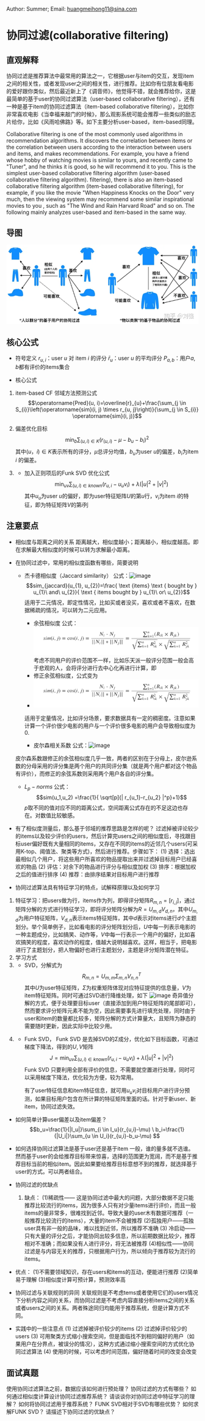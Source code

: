 Author: Summer;     Email: huangmeihong11@sina.com
# 协同过滤(collaborative filtering)
## 直观解释
协同过滤是推荐算法中最常用的算法之一，它根据user与item的交互，发现item之间的相关性，或者发现user之间的相关性，进行推荐。比如你有位朋友看电影的爱好跟你类似，然后最近新上了《调音师》，他觉得不错，就会推荐给你，这是最简单的基于user的协同过滤算法（user-based collaboratIve filtering），还有一种是基于item的协同过滤算法（item-based collaborative filtering），比如你非常喜欢电影《当幸福来敲门的时候》，那么观影系统可能会推荐一些类似的励志片给你，比如《风雨哈佛路》等。如下主要分析user-based，item-based同理。

Collaborative filtering is one of the most commonly used algorithms in recommendation algorithms. It discovers the correlation between items or the correlation between users according to the interaction between users and items, and makes recommendations. For example, you have a friend whose hobby of watching movies is similar to yours, and recently came to "Tuner", and he thinks it is good, so he will recommend it to you. This is the simplest user-based collaborative filtering algorithm (user-based collaborative filtering algorithm). filtering), there is also an item-based collaborative filtering algorithm (item-based collaborative filtering), for example, if you like the movie "When Happiness Knocks on the Door" very much, then the viewing system may recommend some similar inspirational movies to you , such as "The Wind and Rain Harvard Road" and so on. The following mainly analyzes user-based and item-based in the same way.
## 导图
![image](https://github.com/janelee86/daily-interview/blob/master/AI%E7%AE%97%E6%B3%95/%E6%8E%A8%E8%8D%90/%E5%8D%8F%E5%90%8C%E8%BF%87%E6%BB%A4%E5%9B%BE%E7%89%87/%E5%8D%8F%E5%90%8C%E8%BF%87%E6%BB%A4.png)
## 核心公式
* 符号定义
$r_{u,i}$：user $u$ 对 item $i$ 的评分
$\bar{r}_{u}$：user $u$ 的平均评分
$P_{a,b}$：用户$a,b$都有评价的items集合

* 核心公式
1. item-based CF 邻域方法预测公式
$$\operatorname{Pred}(u, i)=\overline{r}_{u}+\frac{\sum_{j \in S_{i}}\left(\operatorname{sim}(i, j) \times r_{u, j}\right)}{\sum_{j \in S_{i}} \operatorname{sim}(i, j)}$$

1. 偏差优化目标
$$\min _{b} \sum_{(u, i) \in K}\left(r_{(u, i)}-\mu-b_{u}-b_{i}\right)^{2}$$
其中$(u，i) \in K$表示所有的评分，$\mu$总评分均值，$b_u$为user $u$的偏差，$b_i$为item $i$ 的偏差。

1. - 加入正则项后的Funk SVD 优化公式
$$\min _{u v} \sum_{(u, i) \in k n o w n}\left(r_{u,i}-u_{u} v_{i}\right)+\lambda\left(|u|^{2}+|v|^{2}\right)$$
其中$u_u$为user $u$的偏好，即为user特征矩阵$U$的第$u$行，$v_i$为item $i$的特征，即为特征矩阵$V$的第$i$列
## 注意要点
* 相似度与距离之间的关系
	距离越大，相似度越小；距离越小，相似度越高。即在求解最大相似度的时候可以转为求解最小距离。

* 在协同过滤中，常用的相似度函数有哪些，简要说明
  * 杰卡德相似度（Jaccard similarity）
  公式：![image]()
  $$sim_{jaccard}(u_{1}, u_{2})=\frac{ \text {items} \text { bought by } u_{1}\  and\  u_{2}}{ \text { items  bought by  } u_{1}\  or\  u_{2}}$$
  适用于二元情况，即定性情况，比如买或者没买，喜欢或者不喜欢，在数据稀疏的情况，可以转为二元应用。
    * 余弦相似度
   公式：![image](https://github.com/janelee86/daily-interview/blob/master/AI%E7%AE%97%E6%B3%95/%E5%8D%8F%E5%90%8C%E8%BF%87%E6%BB%A4%E5%9B%BE%E7%89%87/%E4%BD%99%E5%BC%A6%E7%9B%B8%E4%BC%BC%E5%BA%A6.png)
   考虑不同用户的评价范围不一样，比如乐天派一般评分范围一般会高于悲观的人，会将评分进行去中心化再进行计算，即
    * 修正余弦相似度，公式变为
    * ![image](https://github.com/janelee86/daily-interview/blob/master/AI%E7%AE%97%E6%B3%95/%E5%8D%8F%E5%90%8C%E8%BF%87%E6%BB%A4%E5%9B%BE%E7%89%87/%E4%BD%99%E5%BC%A6%E7%9B%B8%E4%BC%BC%E5%BA%A6.png)

    适用于定量情况，比如评分场景，要求数据具有一定的稠密度。注意如果计算一个评价很少电影的用户与一个评价很多电影的用户会导致相似度为0.
    * 皮尔森相关系数
   公式：![image]()
  
   皮尔森系数跟修正的余弦相似度几乎一致，两者的区别在于分母上，皮尔逊系数的分母采用的评分集是两个用户的共同评分集（就是两个用户都对这个物品有评价），而修正的余弦系数则采用两个用户各自的评分集。
    * $L_{p}-norms$
   公式：$$sim(u_1,u_2) =\frac{1}{ \sqrt[p]{| r_{u_1}-r_{u_2} |^p}+1}$$
   $p$取不同的值对应不同的距离公式，空间距离公式存在的不足这边也存在。对数值比较敏感。
* 有了相似度测量后，那么基于邻域的推荐思路是怎样的呢？
过滤掉被评论较少的items以及较少评价的users，然后计算完users之间的相似度后，寻找跟目标user偏好既有大量相同的items，又存在不同的items的近邻几个users(可采用K-top、阈值法、聚类等方式)，然后进行推荐。步骤如下：
(1) 选择：选出最相似几个用户，将这些用户所喜欢的物品提取出来并过滤掉目标用户已经喜欢的物品
(2) 评估：对余下的物品进行评分与相似度加权
(3) 排序：根据加权之后的值进行排序
(4) 推荐：由排序结果对目标用户进行推荐

* 协同过滤算法具有特征学习的特点，试解释原理以及如何学习
1. 特征学习：把users做为行，items作为列，即得评分矩阵$R_{m,n}=[r_{i,j}]$，通过矩阵分解的方式进行特征学习，即将评分矩阵分解为$R=U_{m,d}V_{d,n}$，其中$U_{m,d}$为用户特征矩阵，$V_{d,n}$表示items特征矩阵，其中$d$表示对items进行$d$个主题划分。举个简单例子，比如看电影的评分矩阵划分后，$U$中每一列表示电影的一种主题成分，比如搞笑、动作等，$V$中每一行表示一个用户的偏好，比如喜欢搞笑的程度，喜欢动作的程度，值越大说明越喜欢。这样，相当于，把电影进行了主题划分，把人物偏好也进行主题划分，主题是评分矩阵潜在特征。
2. 学习方式
3. - SVD，分解式为 $$R_{m,n}=U_{m,m}\Sigma_{m,n}V_{n,n}^T$$
	   其中$U$为user特征矩阵，$\Sigma$为权重矩阵体现对应特征提供的信息量，$V$为item特征矩阵。同时可通过SVD进行降维处理，如下
	 ![image](https://uploader.shimo.im/f/dk4h20R8bkQUajmh!thumbnail)
 奇异值分解的方式，便于处理要目标user（直接添加到用户特征矩阵的尾部即可），然而要求评分矩阵元素不能为空，因此需要事先进行填充处理，同时由于user和item的数量都比较多，矩阵分解的方式计算量大，且矩阵为静态的需要随时更新，因此实际中比较少用。   
4. - Funk SVD， Funk SVD 是去掉SVD的$\Sigma$成分，优化如下目标函数，可通过梯度下降法，得到的$U,V$矩阵
	  $$J=\min _{u v} \sum_{(u, i) \in k n o w n}\left(r_{u,i}-u_{u} v_{i}\right)+\lambda\left(|u|^{2}+|v|^{2}\right)$$
	  Funk SVD 只要利用全部有评价的信息，不需要就空置进行处理，同时可以采用梯度下降法，优化较为方便，较为常用。
	  
	  有了user特征信息和item特征信息，就可用$u_{u} v_{i}$对目标用户进行评分预测，如果目标用户包含在所计算的特征矩阵里面的话。针对于新user、新item，协同过滤失效。

* 如何简单计算user偏差以及item偏差？
  $$b_u=\frac{1}{|I_u|}\sum_{i \in I_u}(r_{u,i}-\mu) \
  b_i=\frac{1}{|U_i|}\sum_{u \in U_i}(r_{u,i}-b_u-\mu)
  $$

* 如何选择协同过滤算法是基于user还是基于item
一般，谁的量多就不选谁。然而基于user的会给推荐目标带来惊喜，选择的范围更为宽阔，而不是基于推荐目标当前的相似item。因此如果要给推荐目标意想不到的推荐，就选择基于user的方式。可以两者结合。

  
* 协同过滤的优缺点
  1. 缺点：
   (1)稀疏性—— 这是协同过滤中最大的问题，大部分数据不足只能推荐比较流行的items，因为很多人只有对少量items进行评价，而且一般items的量非常多，很难找到近邻。导致大量的user木有数据可推荐（一般推荐比较流行的items），大量的item不会被推荐
   (2)孤独用户——孤独user具有非一般的品味，难以找到近邻，所以推荐不准确
   (3) 冷启动——只有大量的评分之后，才能协同出较多信息，所以前期数据比较少，推荐相对不准确；而如果没有人进行评分，将无法被推荐
  (4)相似性——协同过滤是与内容无关的推荐，只根据用户行为，所以倾向于推荐较为流行的items。

* 优点：
  	(1)不需要领域知识，存在users和items的互动，便能进行推荐
 	(2)简单易于理解
  	(3)相似度计算可预计算，预测效率高

* 协同过滤与关联规则的异同
关联规则是不考虑tems或者使用它们的users情况下分析内容之间的关系，而协同过滤是不考虑内容直接分析items之间的关系或者users之间的关系。两者殊途同归均能用于推荐系统，但是计算方式不同。

* 实践中的一些注意点
  (1) 过滤掉被评价较少的items
  (2) 过滤掉评价较少的users
  (3) 可用聚类方式缩小搜索空间，但是面临找不到相同偏好的用户（如果用户在分界点，被误分的情况），这种方式通过缩小搜索空间的方式优化协同过滤算法
  (4) 使用的时候，可以考虑时间范围，偏好随着时间的改变会改变

## 面试真题
使用协同过滤算法之前，数据应该如何进行预处理？
协同过滤的方式有哪些？
如何通过相似度计算设计协同过滤推荐系统？
请谈谈你对协同过滤中特征学习的理解？
如何将协同过滤用于推荐系统？
FUNK SVD相对于SVD有哪些优势？
如何求解FUNK SVD？
请描述下协同过滤的优缺点？
